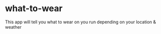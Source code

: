# what-to-wear

This app will tell you what to wear on you run depending on your location & weather
